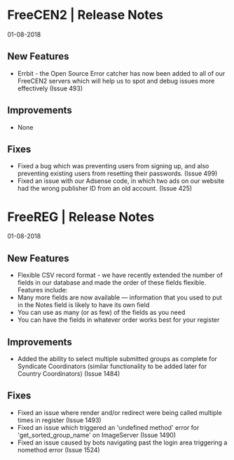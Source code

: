 __FreeCEN2 | Release Notes__
=======================
01-08-2018

__New Features__
----------------

* Errbit - the Open Source Error catcher has now been added to all of our FreeCEN2 servers which will help us to spot and debug issues more effectively (Issue 493)

__Improvements__
----------------

* None

__Fixes__
---------

* Fixed a bug which was preventing users from signing up, and also preventing existing users from resetting their passwords. (Issue 499)
* Fixed an issue with our Adsense code, in which two ads on our website had the wrong publisher ID from an old account. (Issue 425)



__FreeREG | Release Notes__
=======================
01-08-2018

__New Features__
----------------

* Flexible CSV record format - we have recently extended the number of fields in our database and made the order of these fields flexible.  Features include:
 * Many more fields are now available — information that you used to put in the Notes field is likely to have its own field
 * You can use as many (or as few) of the fields as you need
 * You can have the fields in whatever order works best for your register
 
 
 __Improvements__
 ----------------

 * Added the ability to select multiple submitted groups as complete for Syndicate Coordinators (similar functionality to be added later for Country Coordinators) (Issue 1484)


__Fixes__
---------

* Fixed an issue where render and/or redirect were being called multiple times in register (Issue 1493)
* Fixed an issue which triggered an 'undefined method' error for 'get_sorted_group_name' on ImageServer (Issue 1490)
* Fixed an issue caused by bots navigating past the login area triggering a nomethod error (Issue 1524)
